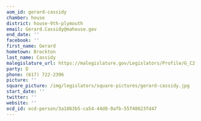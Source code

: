 ```yaml
---
aom_id: gerard-cassidy
chamber: house
district: house-9th-plymouth
email: Gerard.Cassidy@mahouse.gov
end_date: ''
facebook: ''
first_name: Gerard
hometown: Brockton
last_name: Cassidy
malegislature_url: https://malegislature.gov/Legislators/Profile/G_C2
party: D
phone: (617) 722-2396
picture: ''
square_picture: /img/legislators/square-pictures/gerard-cassidy.jpg
start_date: ''
twitter: ''
website: ''
ocd_id: ocd-person/3a1863b5-ca54-44d8-9afb-55f48623fd47
---
```

